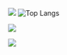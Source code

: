 
<!--
**prettykernel/prettykernel** is a ✨ _special_ ✨ repository because its `README.md` (this file) appears on your GitHub profile.

Here are some ideas to get you started:

- 🔭 I’m currently working on ...
- 🌱 I’m currently learning ...
- 👯 I’m looking to collaborate on ...
- 🤔 I’m looking for help with ...
- 💬 Ask me about ...
- 📫 How to reach me: ...
- 😄 Pronouns: ...
- ⚡ Fun fact: ...
-->


![](https://github-readme-stats.vercel.app/api?username=prettykernel&count_private=true&show_icons=true&theme=buefy)
![Top Langs](https://github-readme-stats.vercel.app/api/top-langs/?username=prettykernel&layout=compact)

<p><img style="display:inline" align="center" src="https://github-readme-stats.vercel.app/api/pin/?username=anuraghazra&repo=github-readme-stats"/><p/>
<p><img style="display:inline" align="center" src="https://github-readme-stats.vercel.app/api/pin/?username=anuraghazra&repo=convoychat"/><p/>
